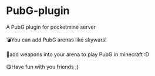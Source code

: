# PubG-plugin
A PubG plugin for pocketmine server
<br><br>
    💣You can add PubG arenas like skywars!
    <br>
    <br>
    🔫add weapons into your arena to play PubG in minecraft :D
    <br>
    <br>
    😋Have fun with you friends ;)
